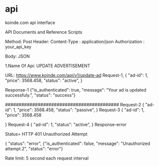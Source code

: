 # api
koinde.com api interface

API Documents and Reference Scripts

Method: Post
Header:
  Content-Type   : application/json
  Authorization   : your_api_key

Body: JSON

1.Name Of Api: UPDATE ADVERTISEMENT

URL: https://www.koinde.com/api/v1/update-ad
Request-1,
{
  "ad-id": 1,
  "price": 3568.458,
  "status": "active",
 }

Response-1
{"is_authenticated": true, "message": "Your ad is updated successfuly.", "status": "success"}

##########################################
Request-2
{
  "ad-id": 1,
  "price": 3568.458,
  "status": "passive",
 }
Request-3
{
  "ad-id": 1,
  "price": 3568.458

 }
Request-4
{
  "ad-id": 1,
  "status": "active",
 }
Response-error

Status= HTTP 401 
Unauthorized Attempt


{
"status":  "error",
{"is_authenticated": false, "message": "Unauthorized attempt.2", "status": "error"}

Rate limit: 5 second each request interval

